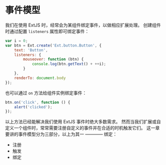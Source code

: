 # 事件模型

我们在使用 ExtJS 时，经常会为某组件绑定事件，以做相应扩展处理。
创建组件时通过配置 `listeners` 属性即可绑定事件：

```js
var i = 0;
var btn = Ext.create('Ext.button.Button', {
	text: 'Button',
	listeners: {
		mouseover: function (btn) {
			console.log(btn.getText() + ++i);
		}
	},
	renderTo: document.body
});
```

也可以通过 `on` 方法给组件实例绑定事件：

```js
btn.on('click', function () {
	alert('clicked');
});
```

以上方法已经能解决我们使用 ExtJS 事件时绝大多数需求。
然而当我们扩展或自定义一个组件时，常常需要注册自定义的事件并在合适的时机触发它们。
这一章要讲的事件模型分为三部分，以上为其一 ———— 绑定：

* 注册
* 触发
* 绑定





